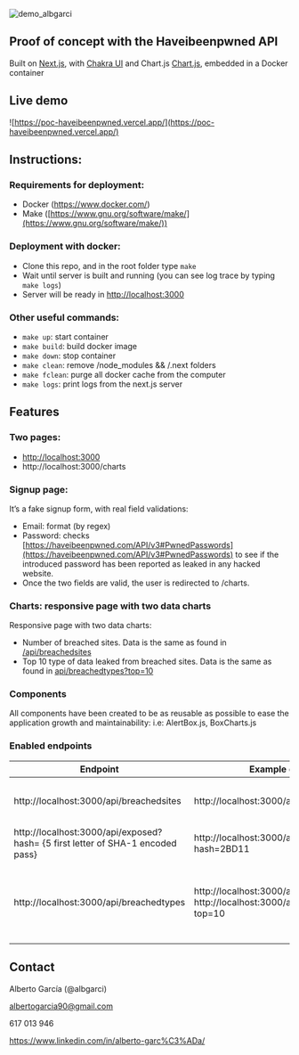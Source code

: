 ![demo_albgarci](https://user-images.githubusercontent.com/65416560/219085805-7b42c8c6-2b11-45d8-a15a-07bd60e971d7.gif)

## Proof of concept with the Haveibeenpwned API 

Built on [Next.js](https://nextjs.org/docs/getting-started), with [Chakra UI](https://chakra-ui.com/getting-started) and Chart.js [Chart.js](https://www.chartjs.org/docs/latest/), embedded in a Docker container

## Live demo
![https://poc-haveibeenpwned.vercel.app/](https://poc-haveibeenpwned.vercel.app/)

## Instructions:

### Requirements for deployment:
-   Docker (https://www.docker.com/)
-   Make ([https://www.gnu.org/software/make/](https://www.gnu.org/software/make/))

### Deployment with docker:
-   Clone this repo, and in the root folder type `make`
-   Wait until server is built and running (you can see log trace by typing `make logs`)
-   Server will be ready in [http://localhost:3000](http://localhost:3000/api/breachedsites)
    
### Other useful commands:
-   `make up`: start container
-   `make build`: build docker image
-   `make down`: stop container
-   `make clean`: remove /node_modules && /.next folders
-   `make fclean`: purge all docker cache from the computer
-   `make logs`: print logs from the next.js server

## Features

### Two pages:
- [http://localhost:3000](http://localhost:3000)
- http://localhost:3000/charts

### Signup page:
It’s a fake signup form, with real field validations:
 - Email: format (by regex)
 - Password: checks [https://haveibeenpwned.com/API/v3#PwnedPasswords](https://haveibeenpwned.com/API/v3#PwnedPasswords) to see if the introduced password has been reported as leaked in any hacked website.
 - Once the two fields are valid, the user is redirected to /charts.

### Charts: responsive page with two data charts
Responsive page with two data charts:
- Number of breached sites. Data is the same as found in [/api/breachedsites](http://localhost:3000/api/breachedsites)
-   Top 10 type of data leaked from breached sites. Data is the same as found in [api/breachedtypes?top=10](http://localhost:3000/api/breachedtypes)

### Components
All components have been created to be as reusable as possible to ease the application growth and maintainability: i.e: AlertBox.js, BoxCharts.js

### Enabled endpoints
| Endpoint                                                                       | Example query                                                                           | What it serves                                                                                                                                                                                                                                                                                  |
|--------------------------------------------------------------------------------|-----------------------------------------------------------------------------------------|-------------------------------------------------------------------------------------------------------------------------------------------------------------------------------------------------------------------------------------------------------------------------------------------------|
| http://localhost:3000/api/breachedsites                                        | http://localhost:3000/api/breachedsites                                                 | Simplified version of https://haveibeenpwned.com/api/v3/breaches with the minimum data needed to build the charts                                                                                                                                                                               |
| http://localhost:3000/api/exposed?hash= {5 first letter of SHA-1 encoded pass} | http://localhost:3000/api/exposed?hash=2BD11                                            | JSON formatted version of  https://api.pwnedpasswords.com/range/2BD11                                                                                                                                                                                                                           |
| http://localhost:3000/api/breachedtypes                                        | http://localhost:3000/api/breachedtypes  http://localhost:3000/api/breachedtypes?top=10 | Count of data types leaked in breached sites, sorted descending, and with option to filter top N. All data types are from:  https://haveibeenpwned.com/api/v3/dataclasses , the hacked sites are taken from  https://haveibeenpwned.com/api/v3/breaches , and this endpoint is the join of both |


## Contact

Alberto García (@albgarci)

albertogarcia90@gmail.com

617 013 946

https://www.linkedin.com/in/alberto-garc%C3%ADa/
